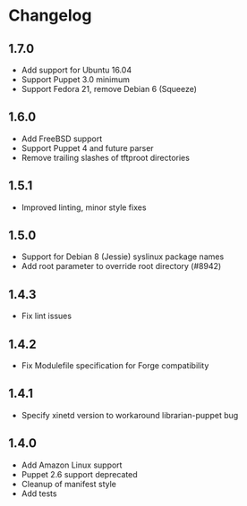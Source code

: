 # Changelog

## 1.7.0
* Add support for Ubuntu 16.04
* Support Puppet 3.0 minimum
* Support Fedora 21, remove Debian 6 (Squeeze)

## 1.6.0
* Add FreeBSD support
* Support Puppet 4 and future parser
* Remove trailing slashes of tftproot directories

## 1.5.1
* Improved linting, minor style fixes

## 1.5.0
* Support for Debian 8 (Jessie) syslinux package names
* Add root parameter to override root directory (#8942)

## 1.4.3
* Fix lint issues

## 1.4.2
* Fix Modulefile specification for Forge compatibility

## 1.4.1
* Specify xinetd version to workaround librarian-puppet bug

## 1.4.0
* Add Amazon Linux support
* Puppet 2.6 support deprecated
* Cleanup of manifest style
* Add tests
